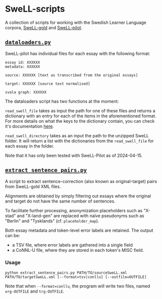 # SweLL-scripts
A collection of scripts for working with the Swedish Learner Language corpora, [SweLL-gold](https://spraakbanken.gu.se/resurser/swell-gold) and [SweLL-pilot](https://spraakbanken.gu.se/resurser/swell-pilot).

## [`dataloaders.py`](dataloaders.py)

SweLL-pilot has individual files for each essay with the following format:

```
essay id: XXXXXX
metadata: XXXXXX

source: XXXXXX [text as transcribed from the original essays]

target: XXXXXX [source text normalised]

svala graph: XXXXXX
```

The dataloaders script has two functions at the moment:

```read_swell_file``` takes as input the path for one of these files and returns a dictionary with an entry for each of the items in the aforementioned format.
For more details on what the keys to the dictionary contain, you can check it's documentation [here](https://github.com/spraakbanken/SweLL-scripts/blob/222a2d2e407dceed8985f9e23acdd49b97ee3b83/dataloaders.py#L85).

```read_swell_directory``` takes as an input the path to the unzipped SweLL folder.
It will return a list with the dictionaries from the ```read_swell_file``` for each essay in the folder.

Note that it has only been tested with SweLL-Pilot as of 2024-04-15.

## [`extract_sentence_pairs.py`](extract_sentence_pairs.py)
A script to extract sentence-correction (also known as original-target) pairs from SweLL-gold XML files.

Alignments are obtained by simply filtering out essays where the original and target do not have the same number of sentences.

To facilitate further processing, anonymization placeholders such as "X-stad" and "X-land-gen" are replaced with naïve pseudonyms such as "Berlin" and "Tysklands" (cf. `placeholder_map`).

Both essay metadata and token-level error labels are retained.
The output can be:
- a TSV file, where error labels are gathered into a single field 
- a CoNNL-U file, where they are stored in each token's MISC field.

### Usage
```
python extract_sentence_pairs.py PATH/TO/sourceSweLL.xml PATH/TO/targetSweLL.xml [--format=tsv|conllu] [--outfile=OUTFILE] 
```

Note that when `--format=conllu`, the program will write two files, named `org-OUTFILE` and `trg-OUTFILE`.